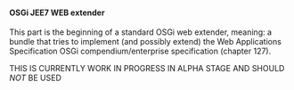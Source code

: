#### OSGi JEE7 WEB extender
This part is the beginning of a standard OSGi web extender, meaning: a bundle that tries to implement (and possibly extend)
the Web Applications Specification OSGi compendium/enterprise specification (chapter 127). 

THIS IS CURRENTLY WORK IN PROGRESS IN ALPHA STAGE AND SHOULD *NOT* BE USED 
